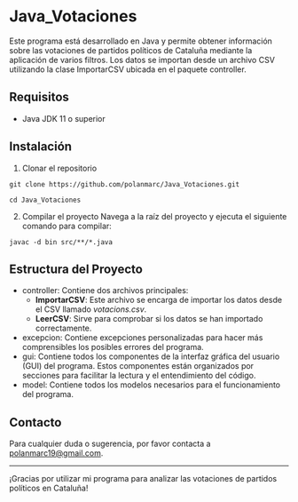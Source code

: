 # Java_Votaciones

Este programa está desarrollado en Java y permite obtener información sobre las votaciones de partidos políticos de Cataluña mediante la aplicación de varios filtros. Los datos se importan desde un archivo CSV utilizando la clase ImportarCSV ubicada en el paquete controller.

## Requisitos
- Java JDK 11 o superior

## Instalación
1. Clonar el repositorio

```
git clone https://github.com/polanmarc/Java_Votaciones.git
```
```
cd Java_Votaciones
```
2. Compilar el proyecto
Navega a la raíz del proyecto y ejecuta el siguiente comando para compilar:
```
javac -d bin src/**/*.java
```
## Estructura del Proyecto
- controller: Contiene dos archivos principales:
  - **ImportarCSV**: Este archivo se encarga de importar los datos desde el CSV llamado *votacions.csv*.
  - **LeerCSV**: Sirve para comprobar si los datos se han importado correctamente.
- excepcion: Contiene excepciones personalizadas para hacer más comprensibles los posibles errores del programa.
- gui: Contiene todos los componentes de la interfaz gráfica del usuario (GUI) del programa. Estos componentes están organizados por secciones para facilitar la lectura y el entendimiento del código.
- model: Contiene todos los modelos necesarios para el funcionamiento del programa.

## Contacto
Para cualquier duda o sugerencia, por favor contacta a polanmarc19@gmail.com.

---

¡Gracias por utilizar mi programa para analizar las votaciones de partidos políticos en Cataluña!

